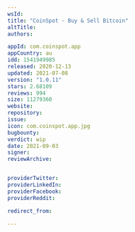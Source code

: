 ```yaml
---
wsId: 
title: "CoinSpot - Buy & Sell Bitcoin"
altTitle: 
authors:

appId: com.coinspot.app
appCountry: au
idd: 1541949985
released: 2020-12-13
updated: 2021-07-08
version: "1.0.11"
stars: 2.68109
reviews: 994
size: 11279360
website: 
repository: 
issue: 
icon: com.coinspot.app.jpg
bugbounty: 
verdict: wip
date: 2021-09-03
signer: 
reviewArchive:


providerTwitter: 
providerLinkedIn: 
providerFacebook: 
providerReddit: 

redirect_from:

---
```


